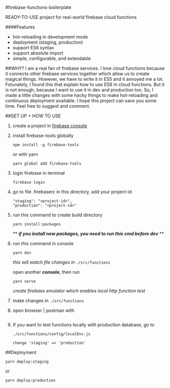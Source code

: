 #firebase-functions-boilerplate

READY-TO-USE project for real-world firebase cloud functions

####Features
- hot-reloading in development mode
- deployment (staging, production)
- support ES6 syntax
- support absolute import
- simple, configurable, and extendable

##WHY?
I am a real fan of firebase services. I love cloud functions because it connects other firebase services together which allow us 
to create magical things. However, we have to write it in ES5 and it annoyed me a lot. Fotunately, I found this that explain
how to use ES6 in cloud functions. But it is not enough, because I want to use it in dev and production too. So, I made a little changes with
some hacky things to make hot-reloading and continuous deployment available. I hope this project can save you some time. Feel free to suggest and comment.

##SET UP + HOW TO USE
1. create a project in [firebase console](https://firebase.google.com/)
2. install firebase-tools globally

    ```
    npm install -g firebase-tools 
    ```
    or with yarn
    ```
    yarn global add firebase-tools
    ```
3. login firebase in terminal
    ```
    firebase login
    ```
4. go to file .firebaserc in this directory, add your project-id
    ```
    "staging": "<project-id>",
    "production": "<project-id>"
    ```
5. run this command to create build directory
    ```
    yarn install:packages
    ```
    \** ***if you install new packages, you need to run this cmd before dev*** **
6. run this command in console
    ```
    yarn dev
    ```
    _this will watch file changes in_ `./src/functions`
    
    open another **console**, then run
    ```
    yarn serve
    ```
    _create firebase emulator which enables local http function test_
7. make changes in `./src/functions`
8. open browser | postman with
    ```
    
    ```
9. If you want to test functions locally with production database, go to
 
    `./src/functions/config/localEnv.js`
    ```
    change 'staging' => 'production'
    ```

##Deployment
    
    yarn deploy:staging
    
   or 
   
    yarn deploy:production
  

